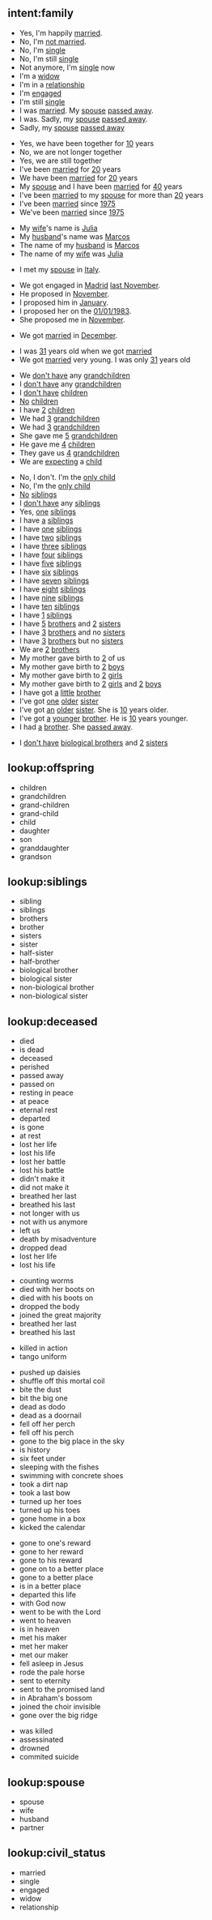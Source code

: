 ## intent:family
<!-- 
MARRIAGE AND RELATIONSHIP 
-->
<!-- Are you married? -->
- Yes, I'm happily [married](civil_status).
- No, I'm [not married](civil_status:single).
- No, I'm [single](civil_status)
- No, I'm still [single](civil_status)
- Not anymore, I'm [single](civil_status) now
- I'm a [widow](civil_status)
- I'm in a [relationship](civil_status)
- I'm [engaged](civil_status)
- I'm still [single](civil_status)
- I was [married](civil_status). My [spouse](spouse) [passed away](civil_status:widow).
- I was. Sadly, my [spouse](spouse) [passed away](civil_status:widow).
- Sadly, my [spouse](spouse) [passed away](deceased)
<!-- How long have you been married? -->
<!-- Are you and your [wife] still together?-->
- Yes, we have been together for [10](duration) years
- No, we are not longer together
- Yes, we are still together
- I've been [married](civil_status) for [20](duration) years
- We have been [married](civil_status) for [20](duration) years
- My [spouse](spouse) and I have been [married](civil_status) for [40](duration) years
- I've been [married](civil_status) to my [spouse](spouse) for more than [20](duration) years
- I've been [married](civil_status) since [1975](date)
- We've been [married](civil_status) since [1975](date)
<!-- What's the name of your [wife] -->
- My [wife](spouse)'s name is [Julia](name)
- My [husband](spouse)'s name was [Marcos](name)
- The name of my [husband](spouse) is [Marcos](name)
- The name of my [wife](spouse) was [Julia](name)
<!-- How did you meet your spouse? --> 
- I met my [spouse](spouse) in [Italy](location).
<!-- We met in [Italy](location) during our studies.-->
<!-- What did you like about him/her? -->
<!-- How and when did you get engaged? -->
- We got engaged in [Madrid](location) [last November](date).
- He proposed in [November](date).
- I proposed him in [January](date).
- I proposed her on the [01/01/1983](date).
- She proposed me in [November](date).
<!-- When did you get married? -->
- We got [married](civil_status) in [December](date).
<!-- How old were you? Where did you get married? --> 
- I was [31](age) years old when we got [married](civil_status)
- We got [married](civil_status) very young. I was only [31](age) years old
<!-- What was your wedding like? -->
<!-- What was the first big purchase you made with your spouse? -->
<!-- What makes your spouse special or unique? -->
<!-- 
CHILDREN & GRANDCHILDREN 
-->
<!-- How many [children] do you have? -->
<!-- Do you have [children]? -->
<!-- How many children do you have? When were they born? How did you decide what to name each? -->
- We [don't have](num_offspring:0) any [grandchildren](offspring)
- I [don't have](num_offspring:0) any [grandchildren](offspring)
- I [don't have](num_offspring:0) [children](offspring)
- [No](num_offspring:0) [children](offspring)
- I have [2](num_offpring) [children](offspring)
- We had [3](num_offpring) [grandchildren](offspring)
- We had [3](num_offpring) [grandchildren](offspring)
- She gave me [5](num_offpring) [grandchildren](offspring)
- He gave me [4](num_offpring) [children](offspring)
- They gave us [4](num_offpring) [grandchildren](offspring)
- We are [expecting](num_offspring:0.5) a [child](offspring)
<!-- What’s your favorite story about each of your children? -->
<!-- What is something funny or embarrassing one of your children said at an early age that you’ll never forget? -->
<!-- How did you feel about raising your children? What was the best part? The hardest part? -->
<!-- What makes you proud of your children? -->
<!-- What the best thing about being a parent? A grandparent? -->
<!-- 
SIBLINGS
-->
<!-- How many [siblings] do you have? -->
<!--May I ask: do you have any brothers or sisters? -->
- No, I don't. I'm the [only child](num_siblings:0)
- No, I'm the [only child](num_siblings:0)
- [No](num_siblings:0) [siblings](siblings)
- I [don't have](num_siblings:1) any [siblings](siblings)
- Yes, [one](num_siblings:1) [siblings](siblings)
- I have [a](num_siblings:1) [siblings](siblings)
- I have [one](num_siblings:1) [siblings](siblings)
- I have [two](num_siblings:2) [siblings](siblings)
- I have [three](num_siblings:3) [siblings](siblings)
- I have [four](num_siblings:4) [siblings](siblings)
- I have [five](num_siblings:5) [siblings](siblings)
- I have [six](num_siblings:6) [siblings](siblings)
- I have [seven](num_siblings:7) [siblings](siblings)
- I have [eight](num_siblings:8) [siblings](siblings)
- I have [nine](num_siblings:9) [siblings](siblings)
- I have [ten](num_siblings:10) [siblings](siblings)
- I have [1](num_siblings) [siblings](siblings)
- I have [5](num_siblings) [brothers](siblings) and [2](num_siblings) [sisters](siblings)
- I have [3](num_siblings) [brothers](siblings) and no [sisters](siblings) <!-- TODO: map the second part -->
- I have [3](num_siblings) [brothers](siblings) but no [sisters](siblings) <!-- TODO: map the second part -->
- We are [2](num_siblings_inc) [brothers](siblings)
- My mother gave birth to [2](num_siblings_inc) of us
- My mother gave birth to [2](num_siblings_inc) [boys](siblings:brothers)
- My mother gave birth to [2](num_siblings_inc) [girls](siblings:sisters)
- My mother gave birth to [2](num_siblings_inc) [girls](siblings:sisters) and [2](num_siblings_inc) [boys](siblings:brothers)
- I have got [a](num_siblings:1) [little](sibling_order) [brother](siblings)
- I've got [one](num_siblings:1) [older](sibling_order) [sister](siblings)
- I've got [an](num_siblings:1) [older](sibling_order) [sister](siblings). She is [10](age_diff) years older.
- I've got [a](num_siblings:1) [younger](sibling_order) [brother](siblings). He is [10](age_diff) years younger.
- I had [a](num_siblings:1) [brother](siblings). She [passed away](deceased).
<!-- / biological and non-biological siblings -->
- I [don't have](num_siblings:0) [biological brothers](siblings) and [2](num_siblings) [sisters](siblings)
<!-- / people you love like brothers/sisters -->
<!-- / mother and father side -->
<!-- When was [siblings] born? -->
<!-- So where are you in the birth order of your siblings? -->
<!-- Where do you fall in the birth order in your family? -->
<!-- Your oldest sibling is the first child. Which child are you? -->

<!-- 
GRANDPARENTS
-->

<!-- 
AUNT / UNCLE / COUSINS
-->

## lookup:offspring
- children
- grandchildren
- grand-children
- grand-child
- child
- daughter
- son
- granddaughter
- grandson

## lookup:siblings
- sibling
- siblings
- brothers
- brother
- sisters
- sister
- half-sister
- half-brother
- biological brother
- biological sister
- non-biological brother
- non-biological sister

## lookup:deceased
<!-- Partly taken from:
https://en.wikipedia.org/wiki/List_of_expressions_related_to_death
-->
- died
- is dead
- deceased
- perished
- passed away
- passed on
- resting in peace
- at peace
- eternal rest
- departed
- is gone
- at rest
- lost her life
- lost his life
- lost her battle
- lost his battle
- didn't make it
- did not make it
- breathed her last
- breathed his last
- not longer with us
- not with us anymore
- left us
- death by misadventure
- dropped dead
- lost her life
- lost his life
<!-- Euphemism -->
- counting worms
- died with her boots on
- died with his boots on
- dropped the body
- joined the great majority
- breathed her last
- breathed his last
<!-- Military -->
- killed in action
- tango uniform
<!-- Informal -->
- pushed up daisies
- shuffle off this mortal coil
- bite the dust
- bit the big one
- dead as dodo
- dead as a doornail
- fell off her perch
- fell off his perch
- gone to the big place in the sky
- is history
- six feet under
- sleeping with the fishes
- swimming with concrete shoes
- took a dirt nap
- took a last bow
- turned up her toes
- turned up his toes
- gone home in a box
- kicked the calendar
<!-- These ones are spiritual -->
- gone to one's reward
- gone to her reward
- gone to his reward
- gone on to a better place
- gone to a better place
- is in a better place
- departed this life
- with God now
- went to be with the Lord
- went to heaven
- is in heaven
- met his maker
- met her maker
- met our maker
- fell asleep in Jesus
- rode the pale horse
- sent to eternity
- sent to the promised land
- in Abraham's bossom
- joined the choir invisible
- gone over the big ridge
<!-- These ones are tragic -->
- was killed
- assessinated
- drowned
- commited suicide

## lookup:spouse
- spouse
- wife
- husband
- partner

## lookup:civil_status
- married
- single
- engaged
- widow
- relationship